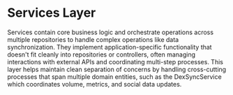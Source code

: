 # Services Layer

Services contain core business logic and orchestrate operations across multiple repositories to handle complex operations like data synchronization. They implement application-specific functionality that doesn't fit cleanly into repositories or controllers, often managing interactions with external APIs and coordinating multi-step processes. This layer helps maintain clean separation of concerns by handling cross-cutting processes that span multiple domain entities, such as the DexSyncService which coordinates volume, metrics, and social data updates.